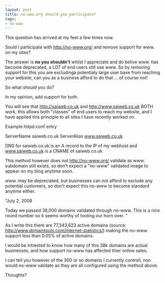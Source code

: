 ```yaml
--- 
layout: post
title: no-www.org should you participate?
tags: 
- no-www
---
```

This question has arrived at my feet a few times now.

Sould I participate with http://no-www.org/ and remove support for www. on my sites?

The answer is <b>no you shouldn't</b> whilst I appreciate and do belive www. has become deprecated, a LOT of end users still use www. So by removing support for this you are excludinga potentialy large user base from reaching your website, can you as a business afford to do that ... of course not!

So what _should_ you do?

In my opinion, add support for both.

You will see that http://saiweb.co.uk and http://www.saiweb.co.uk BOTH work, this allows both "classes" of end users to reach my website, and I have applied this principle to all sites I have recently worked on.

Example httpd.conf entry

ServerName saiweb.co.uk
ServerAlias www.saiweb.co.uk

DNS for saiweb.co.uk is an A record to the IP of my webhost and www.saiweb.co.uk is a CNAME of saiweb.co.uk

This method however does not http://no-www.org/ validate as www. subdomain still exists, so don't expect a "no-www" validated image to appear on my blog anytime soon.

www. may be depreciated, but businesses can not afford to exclude any potential customers, so don't expect this no-www to become standard anytime either.

"July 2, 2008

Today we passed 38,000 domains validated through no-www. This is a nice round number so it seems worthy of tooting our horn over. "

As I write this there are 77,343,623 active domains (source: <a href="http://www.domaintools.com/internet-statistics/">http://www.domaintools.com/internet-statistics/</a>) making the no-www support less than 0.05% of active domains.

I would be intrested to know how many of this 38k domains are actual businesses, and how support no-www has affected thier online sales.

I can tell you however of the 300 or so domains I currently controll, non would no-www validate as they are all configured using the method above.

Thoughts?
